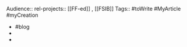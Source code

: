 
Audience::
rel-projects::  [[FF-ed]] , [[FSIB]]
Tags:: #toWrite #MyArticle #myCreation

- #blog
-
-
